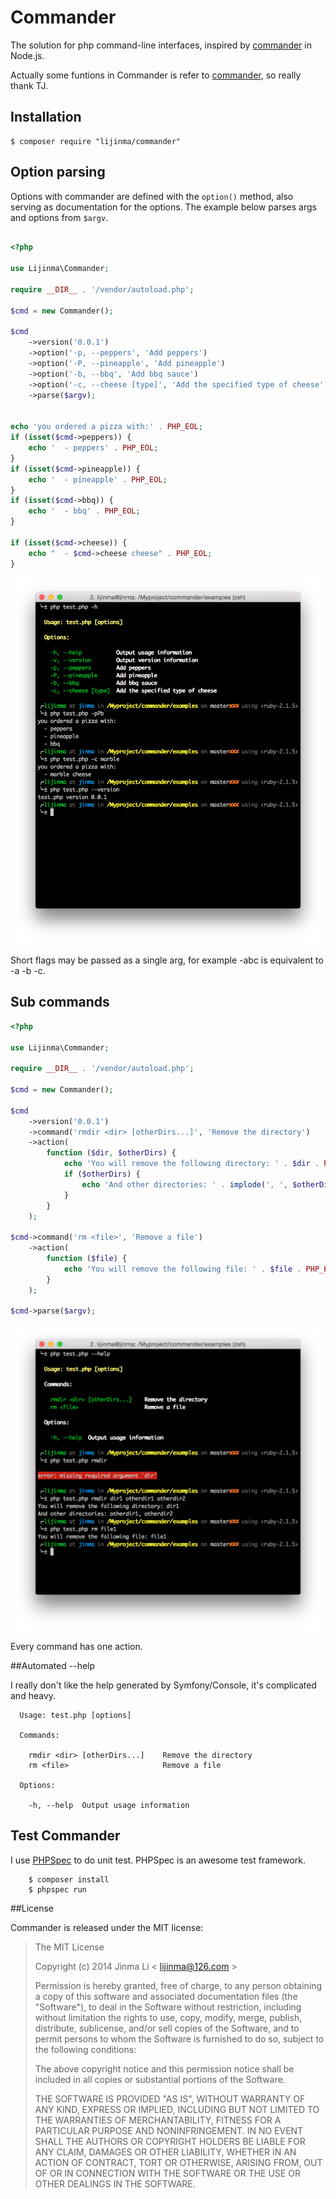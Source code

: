 Commander
=========

The solution for php command-line interfaces, inspired by [commander](https://github.com/tj/commander.js) in Node.js.

Actually some funtions in Commander is refer to [commander](https://github.com/tj/commander.js), so really thank TJ.



## Installation

    $ composer require "lijinma/commander"
    
## Option parsing

Options with commander are defined with the `option()` method, also serving as documentation for the options. The example below parses args and options from `$argv`.

```php

<?php

use Lijinma\Commander;

require __DIR__ . '/vendor/autoload.php';

$cmd = new Commander();

$cmd
    ->version('0.0.1')
    ->option('-p, --peppers', 'Add peppers')
    ->option('-P, --pineapple', 'Add pineapple')
    ->option('-b, --bbq', 'Add bbq sauce')
    ->option('-c, --cheese [type]', 'Add the specified type of cheese')
    ->parse($argv);


echo 'you ordered a pizza with:' . PHP_EOL;
if (isset($cmd->peppers)) {
    echo '  - peppers' . PHP_EOL;
}
if (isset($cmd->pineapple)) {
    echo '  - pineapple' . PHP_EOL;
}
if (isset($cmd->bbq)) {
    echo '  - bbq' . PHP_EOL;
}

if (isset($cmd->cheese)) {
    echo "  - $cmd->cheese cheese" . PHP_EOL;
}

```

![](https://raw.githubusercontent.com/lijinma/MyBox/master/commander1.png)

Short flags may be passed as a single arg, for example -abc is equivalent to -a -b -c.

## Sub commands

```php
<?php

use Lijinma\Commander;

require __DIR__ . '/vendor/autoload.php';

$cmd = new Commander();

$cmd
    ->version('0.0.1')
    ->command('rmdir <dir> [otherDirs...]', 'Remove the directory')
    ->action(
        function ($dir, $otherDirs) {
            echo 'You will remove the following directory: ' . $dir . PHP_EOL;
            if ($otherDirs) {
                echo 'And other directories: ' . implode(', ', $otherDirs) . PHP_EOL;
            }
        }
    );

$cmd->command('rm <file>', 'Remove a file')
    ->action(
        function ($file) {
            echo 'You will remove the following file: ' . $file . PHP_EOL;
        }
    );

$cmd->parse($argv);
```
![](https://raw.githubusercontent.com/lijinma/MyBox/master/commander2.png)

Every command has one action.

##Automated --help

I really don't like the help generated by Symfony/Console, it's complicated and heavy.

```
  Usage: test.php [options]

  Commands:

    rmdir <dir> [otherDirs...]    Remove the directory
    rm <file>                     Remove a file

  Options:

    -h, --help  Output usage information
```

## Test Commander

I use [PHPSpec](http://www.phpspec.net) to do unit test. PHPSpec is an awesome test framework.

```
    $ composer install
    $ phpspec run
```


##License

Commander is released under the MIT license:

> The MIT License
>
> Copyright (c) 2014 Jinma Li \< lijinma@126.com \>
>
> Permission is hereby granted, free of charge, to any person obtaining a copy
> of this software and associated documentation files (the "Software"), to deal
> in the Software without restriction, including without limitation the rights
> to use, copy, modify, merge, publish, distribute, sublicense, and/or sell
> copies of the Software, and to permit persons to whom the Software is
> furnished to do so, subject to the following conditions:
>
> The above copyright notice and this permission notice shall be included in
> all copies or substantial portions of the Software.
>
> THE SOFTWARE IS PROVIDED "AS IS", WITHOUT WARRANTY OF ANY KIND, EXPRESS OR
> IMPLIED, INCLUDING BUT NOT LIMITED TO THE WARRANTIES OF MERCHANTABILITY,
> FITNESS FOR A PARTICULAR PURPOSE AND NONINFRINGEMENT. IN NO EVENT SHALL THE
> AUTHORS OR COPYRIGHT HOLDERS BE LIABLE FOR ANY CLAIM, DAMAGES OR OTHER
> LIABILITY, WHETHER IN AN ACTION OF CONTRACT, TORT OR OTHERWISE, ARISING FROM,
> OUT OF OR IN CONNECTION WITH THE SOFTWARE OR THE USE OR OTHER DEALINGS IN
> THE SOFTWARE.

